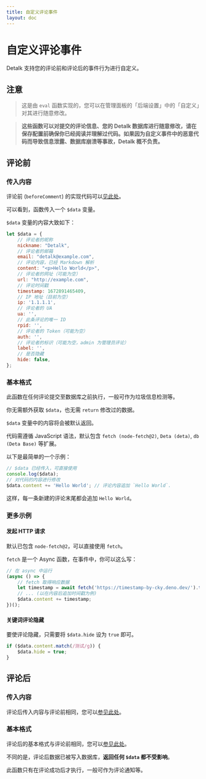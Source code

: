 ```yaml
---
title: 自定义评论事件
layout: doc
---
```

# 自定义评论事件 <Badge type="warning" text="Beta" />

Detalk 支持您的评论前和评论后的事件行为进行自定义。

## 注意 <Badge type="danger" text="必读" />

> 这是由 `eval` 函数实现的，您可以在管理面板的「后端设置」中的「自定义」对其进行随意修改。

> **这些函数可以对提交的评论信息、您的 Detalk 数据库进行随意修改，请在保存配置前确保你已经阅读并理解过代码。如果因为自定义事件中的恶意代码而导致信息泄露、数据库崩溃等事故，Detalk 概不负责。**

## 评论前

### 传入内容

评论前 (`beforeComment`) 的实现代码可以[见此处](https://github.com/detalkjs/server/blob/master/src/action/beforeComment.js)。

可以看到，函数传入一个 `$data` 变量。

`$data` 变量的内容大致如下：

```js
let $data = {
	// 评论者的昵称
	nickname: "Detalk",
    // 评论者的邮箱
	email: "detalk@example.com",
    // 评论内容，已经 Markdown 解析
	content: "<p>Hello World</p>",
    // 评论者的网址（可能为空）
	url: "http://example.com",
    // 评论时间戳
	timestamp: 1672891465409,
    // IP 地址（目前为空）
	ip: '1.1.1.1',
    // 评论者的 UA
	ua: '',
    // 此条评论的唯一 ID
	rpid: '',
    // 评论者的 Token（可能为空）
	auth: '',
    // 评论者的标识（可能为空，admin 为管理员评论）
	label: '',
    // 是否隐藏
    hide: false,
};
```

### 基本格式

此函数在任何评论提交至数据库之前执行，一般可作为垃圾信息检测等。

你无需额外获取 `$data`，也无需 `return` 修改过的数据。

`$data` 变量中的内容将会被默认返回。

代码需遵循 JavaScript 语法，默认包含 `fetch (node-fetch@2)`, `Deta (deta)`, `db (Deta Base)` 等扩展。

以下是最简单的一个示例：

```js
// $data 已经传入，可直接使用
console.log($data);
// 对代码的内容进行修改
$data.content += 'Hello World'; // 评论内容追加 `Hello World`.
```

这样，每一条新建的评论末尾都会追加 `Hello World`。


### 更多示例

#### 发起 HTTP 请求

默认已包含 `node-fetch@2`，可以直接使用 `fetch`。

`fetch` 是一个 Async 函数，在事件中，你可以这么写：

```js
// 在 async 中运行
(async () => {
	// fetch 取得响应数据
	let timestamp = await fetch('https://timestamp-by-cky.deno.dev/').then(res => res.text());
	// ... (以在内容后追加时间戳为例)
    $data.content += timestamp;
})();
```

#### 关键词评论隐藏

要使评论隐藏，只需要将 `$data.hide` 设为 `true` 即可。
```js
if ($data.content.match(/测试/g)) {
	$data.hide = true;
}
```

## 评论后

### 传入内容

评论后传入内容与评论前相同，您可以[参见此处](#传入内容-1)。

### 基本格式

评论后的基本格式与评论前相同，您可以[参见此处](#基本格式-1)。

不同的是，评论后数据已被写入数据库，**返回任何 `$data` 都不受影响**。

此函数只有在评论成功后才执行，一般可作为评论通知等。

